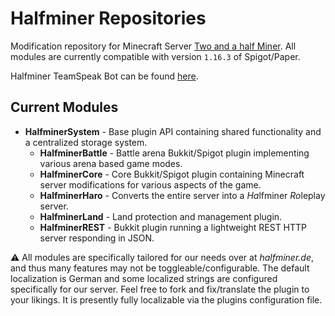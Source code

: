 # Halfminer Repositories
Modification repository for Minecraft Server [Two and a half Miner](https://halfminer.de).
All modules are currently compatible with version ``1.16.3`` of Spigot/Paper.

Halfminer TeamSpeak Bot can be found [here](https://github.com/Kakifrucht/HalfminerBot).

## Current Modules
- **HalfminerSystem** - Base plugin API containing shared functionality and a centralized storage system.
  - **HalfminerBattle** - Battle arena Bukkit/Spigot plugin implementing various arena based game modes.
  - **HalfminerCore** - Core Bukkit/Spigot plugin containing Minecraft server modifications for various aspects of the game.
  - **HalfminerHaro** - Converts the entire server into a *Ha*lfminer *Ro*leplay server.
  - **HalfminerLand** - Land protection and management plugin.
  - **HalfminerREST** - Bukkit plugin running a lightweight REST HTTP server responding in JSON.

:warning: All modules are specifically tailored for our needs over at *halfminer.de*, and thus many features 
may not be toggleable/configurable. The default localization is German and some localized strings are configured 
specifically for our server. Feel free to fork and fix/translate the plugin to your likings. 
It is presently fully localizable via the plugins configuration file.
